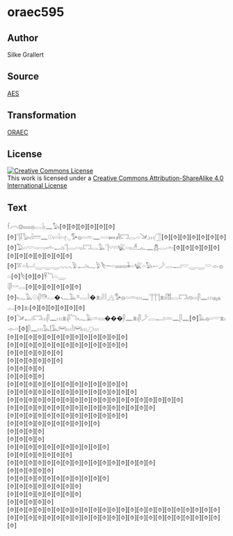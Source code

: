 # oraec595

## Author

Silke Grallert

## Source

[AES](https://github.com/simondschweitzer/aes)

## Transformation

[ORAEC](https://oraec.github.io/)

## License

<a rel="license" href="http://creativecommons.org/licenses/by-sa/4.0/"><img alt="Creative Commons License" style="border-width:0" src="https://i.creativecommons.org/l/by-sa/4.0/88x31.png" /></a><br />This work is licensed under a <a rel="license" href="http://creativecommons.org/licenses/by-sa/4.0/">Creative Commons Attribution-ShareAlike 4.0 International License</a>

## Text

𓆳𓇹𓊗𓏤𓏤𓏤𓏤𓏤𓏤𓐍𓂋𓍛𓏤𓈖𓅃[⯑][⯑][⯑][⯑][⯑][⯑][⯑]𓊹𓄤𓅭𓏤𓇋𓏠𓈖𓇳𓏤𓏏𓇋𓏏𓂇𓅜𓐍𓏏𓏛𓈖𓏏𓏏𓍃𓀻𓉐𓂋𓏏𓍁𓈒𓏥𓃂[⯑][⯑][⯑][⯑][⯑][⯑][⯑][⯑]𓅐𓏏𓎟𓏏𓇯𓌡𓂝𓏤𓊹𓂋𓏏𓏭𓉐𓂋𓅓𓊹𓄹𓄹𓄹𓆤𓏏𓏭𓀵𓂜𓈖𓆣𓂋𓏛[⯑][⯑][⯑][⯑][⯑][⯑][⯑][⯑][⯑][⯑][⯑][⯑][⯑]𓎁𓏏𓂡𓇾𓇾𓇾𓈅𓈅𓈅𓅱𓂝𓆑𓅱𓌸𓌔𓏏𓏤𓏤𓏤𓏤𓏤𓏤𓏤𓏤𓏤𓇓𓏏𓆤𓏏𓅃𓍿𓌳𓐙𓂝𓎟𓇾𓇾𓎟𓁹𓐍𓏏[⯑]𓌸[⯑][⯑]𓋹𓆓𓏏𓇾<br>
𓇋𓋴𓎡𓂋[⯑][⯑][⯑][⯑][⯑][⯑][⯑]𓆑𓅓𓇳𓏤𓋴𓇥𓂋�𓆑𓅓𓎼𓂋𓎛�𓁷𓏤𓎛𓎛𓂻𓅜𓐍𓏏𓏛𓏥𓈖𓊹𓊹𓊹𓁷𓏤𓀨𓂋𓉐𓏤𓊖𓏥𓋴𓈖𓏥𓈐𓂋[⯑]𓁷𓏤[⯑][⯑][⯑][⯑][⯑][⯑][⯑]𓍁𓂝𓉐𓏥𓋴𓈖𓏥𓁷𓏤𓋴𓆓𓆑𓄿𓏛𓏥���𓋴𓈖𓁷𓏤𓋴𓌳𓐙𓂝𓏛𓈖𓋴𓈖[⯑]𓅓𓐍𓏏𓎟𓁷𓏤𓁹𓏏[⯑]𓋴𓈖𓏥𓅓𓌀𓅓𓋞𓏥𓌉𓋞𓏥𓈔𓏥<br>
[⯑][⯑][⯑][⯑][⯑][⯑][⯑][⯑][⯑][⯑][⯑][⯑][⯑]<br>
[⯑][⯑][⯑][⯑][⯑][⯑][⯑][⯑][⯑][⯑][⯑][⯑][⯑]<br>
[⯑][⯑][⯑][⯑][⯑][⯑]<br>
[⯑][⯑][⯑][⯑][⯑][⯑]<br>
[⯑][⯑][⯑][⯑]<br>
[⯑][⯑][⯑][⯑]<br>
[⯑][⯑][⯑][⯑][⯑][⯑][⯑][⯑][⯑][⯑][⯑][⯑][⯑]<br>
[⯑][⯑][⯑][⯑][⯑][⯑][⯑][⯑][⯑][⯑][⯑][⯑][⯑][⯑]<br>
[⯑][⯑][⯑][⯑][⯑][⯑][⯑][⯑][⯑][⯑][⯑][⯑][⯑][⯑][⯑][⯑][⯑][⯑][⯑]<br>
[⯑][⯑][⯑][⯑][⯑][⯑][⯑][⯑][⯑][⯑][⯑][⯑][⯑][⯑][⯑][⯑]<br>
[⯑][⯑][⯑][⯑][⯑][⯑][⯑][⯑][⯑][⯑][⯑][⯑][⯑]<br>
[⯑][⯑][⯑][⯑][⯑][⯑][⯑][⯑][⯑][⯑]<br>
[⯑][⯑][⯑][⯑]<br>
[⯑][⯑][⯑][⯑]<br>
[⯑][⯑][⯑][⯑][⯑][⯑][⯑][⯑][⯑][⯑][⯑]<br>
[⯑][⯑][⯑][⯑][⯑][⯑][⯑]<br>
[⯑][⯑][⯑][⯑][⯑][⯑][⯑][⯑][⯑][⯑][⯑][⯑][⯑][⯑][⯑][⯑]<br>
[⯑][⯑][⯑][⯑][⯑]<br>
[⯑][⯑][⯑][⯑][⯑][⯑][⯑][⯑][⯑][⯑][⯑]<br>
[⯑][⯑][⯑][⯑][⯑][⯑][⯑][⯑]<br>
[⯑][⯑][⯑][⯑][⯑][⯑][⯑][⯑]<br>
[⯑][⯑][⯑][⯑][⯑]<br>
[⯑][⯑][⯑][⯑][⯑][⯑][⯑][⯑][⯑][⯑][⯑][⯑][⯑][⯑][⯑][⯑][⯑][⯑][⯑][⯑][⯑][⯑][⯑]<br>
[⯑][⯑][⯑][⯑][⯑][⯑][⯑][⯑][⯑][⯑][⯑][⯑][⯑][⯑][⯑][⯑][⯑][⯑][⯑][⯑][⯑][⯑][⯑][⯑]<br>
